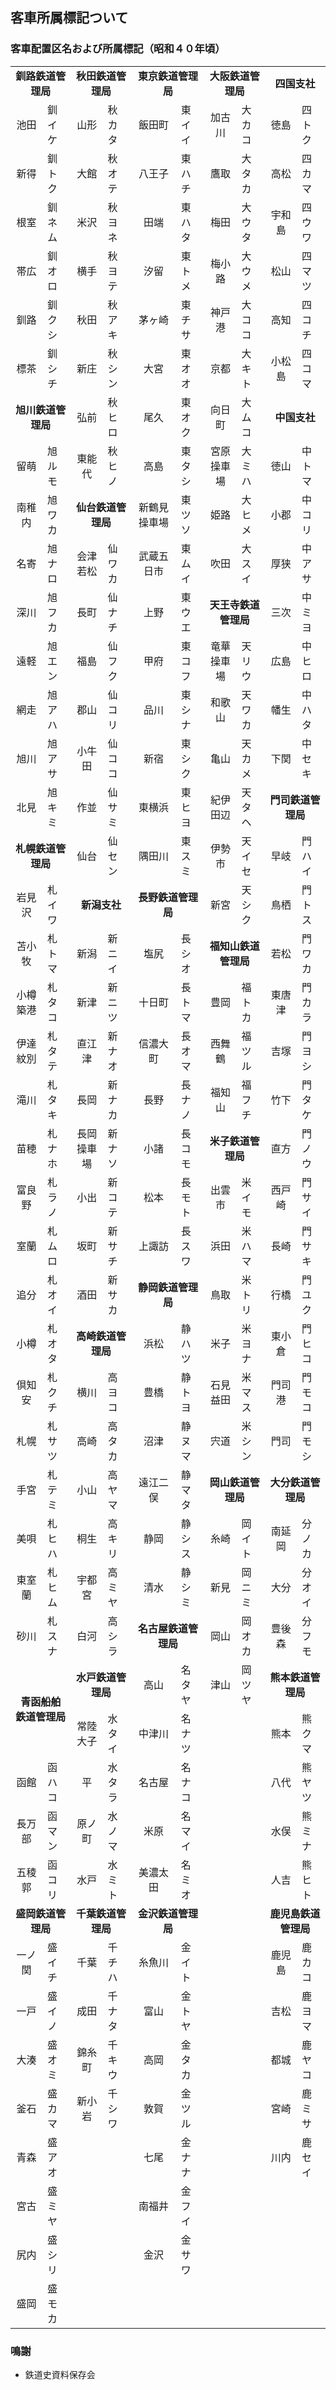 ## 客車所属標記ついて

### 客車配置区名および所属標記（昭和４０年頃）

  <table cellspacing="1" cellpadding="0">
        <tbody>
          <tr>
            <td colspan="2">
            <center><b>釧路鉄道管理局</b></center>
            </td>
            <td colspan="2">
            <center><b>秋田鉄道管理局</b></center>
            </td>
            <td colspan="2">
            <center><b>東京鉄道管理局</b></center>
            </td>
            <td colspan="2">
            <center><b>大阪鉄道管理局</b></center>
            </td>
            <td colspan="2">
            <center><b>四国支社</b></center>
            </td>
          </tr>
          <tr>
            <td width="10%">
            <center>池田</center>
            </td>
            <td width="9%">釧イケ</td>
            <td width="10%">
            <center>山形</center>
            </td>
            <td width="9%">秋カタ</td>
            <td width="14%">
            <center>飯田町</center>
            </td>
            <td width="9%">東イイ</td>
            <td width="10%">
            <center>加古川</center>
            </td>
            <td width="9%">大カコ</td>
            <td width="10%">
            <center>徳島</center>
            </td>
            <td width="9%">四トク</td>
          </tr>
          <tr>
            <td width="10%">
            <center>新得</center>
            </td>
            <td width="9%">釧トク</td>
            <td width="10%">
            <center>大館</center>
            </td>
            <td width="9%">秋オテ</td>
            <td width="14%">
            <center>八王子</center>
            </td>
            <td width="9%">東ハチ</td>
            <td width="10%">
            <center>鷹取</center>
            </td>
            <td width="9%">大タカ</td>
            <td width="10%">
            <center>高松</center>
            </td>
            <td width="9%">四カマ</td>
          </tr>
          <tr>
            <td width="10%">
            <center>根室</center>
            </td>
            <td width="9%">釧ネム</td>
            <td width="10%">
            <center>米沢</center>
            </td>
            <td width="9%">秋ヨネ</td>
            <td width="14%">
            <center>田端</center>
            </td>
            <td width="9%">東ハタ</td>
            <td width="10%">
            <center>梅田</center>
            </td>
            <td width="9%">大ウタ</td>
            <td width="10%">
            <center>宇和島</center>
            </td>
            <td width="9%">四ウワ</td>
          </tr>
          <tr>
            <td width="10%">
            <center>帯広</center>
            </td>
            <td width="9%">釧オロ</td>
            <td width="10%">
            <center>横手</center>
            </td>
            <td width="9%">秋ヨテ</td>
            <td width="14%">
            <center>汐留</center>
            </td>
            <td width="9%">東トメ</td>
            <td width="10%">
            <center>梅小路</center>
            </td>
            <td width="9%">大ウメ</td>
            <td width="10%">
            <center>松山</center>
            </td>
            <td width="9%">四マツ</td>
          </tr>
          <tr>
            <td width="10%">
            <center>釧路</center>
            </td>
            <td width="9%">釧クシ</td>
            <td width="10%">
            <center>秋田</center>
            </td>
            <td width="9%">秋アキ</td>
            <td width="14%">
            <center>茅ヶ崎</center>
            </td>
            <td width="9%">東チサ</td>
            <td width="10%">
            <center>神戸港</center>
            </td>
            <td width="9%">大ココ</td>
            <td width="10%">
            <center>高知</center>
            </td>
            <td width="9%">四コチ</td>
          </tr>
          <tr>
            <td width="10%">
            <center>標茶</center>
            </td>
            <td width="9%">釧シチ</td>
            <td width="10%">
            <center>新庄</center>
            </td>
            <td width="9%">秋シン</td>
            <td width="14%">
            <center>大宮</center>
            </td>
            <td width="9%">東オオ</td>
            <td width="10%">
            <center>京都</center>
            </td>
            <td width="9%">大キト</td>
            <td width="10%">
            <center>小松島</center>
            </td>
            <td width="9%">四コマ</td>
          </tr>
          <tr>
            <td colspan="2">
            <center><b>旭川鉄道管理局</b></center>
            </td>
            <td width="10%">
            <center>弘前</center>
            </td>
            <td width="9%">秋ヒロ</td>
            <td width="14%">
            <center>尾久</center>
            </td>
            <td width="9%">東オク</td>
            <td width="10%">
            <center>向日町</center>
            </td>
            <td width="9%">大ムコ</td>
            <td colspan="2">
            <center><b>中国支社</b></center>
            </td>
          </tr>
          <tr>
            <td width="10%">
            <center>留萌</center>
            </td>
            <td width="9%">旭ルモ</td>
            <td width="10%">
            <center>東能代</center>
            </td>
            <td width="9%">秋ヒノ</td>
            <td width="14%">
            <center>高島</center>
            </td>
            <td width="9%">東タシ</td>
            <td width="10%">
            <center>宮原操車場</center>
            </td>
            <td width="9%">大ミハ</td>
            <td width="10%">
            <center>徳山</center>
            </td>
            <td width="9%">中トマ</td>
          </tr>
          <tr>
            <td width="10%">
            <center>南稚内</center>
            </td>
            <td width="9%">旭ワカ</td>
            <td colspan="2">
            <center><b>仙台鉄道管理局</b></center>
            </td>
            <td width="14%">
            <center>新鶴見操車場</center>
            </td>
            <td width="9%">東ツソ</td>
            <td width="10%">
            <center>姫路</center>
            </td>
            <td width="9%">大ヒメ</td>
            <td width="10%">
            <center>小郡</center>
            </td>
            <td width="9%">中コリ</td>
          </tr>
          <tr>
            <td width="10%">
            <center>名寄</center>
            </td>
            <td width="9%">旭ナロ</td>
            <td width="10%">
            <center>会津若松</center>
            </td>
            <td width="9%">仙ワカ</td>
            <td width="14%">
            <center>武蔵五日市</center>
            </td>
            <td width="9%">東ムイ</td>
            <td width="10%">
            <center>吹田</center>
            </td>
            <td width="9%">大スイ</td>
            <td width="10%">
            <center>厚狭</center>
            </td>
            <td width="9%">中アサ</td>
          </tr>
          <tr>
            <td width="10%">
            <center>深川</center>
            </td>
            <td width="9%">旭フカ</td>
            <td width="10%">
            <center>長町</center>
            </td>
            <td width="9%">仙ナチ</td>
            <td width="14%">
            <center>上野</center>
            </td>
            <td width="9%">東ウエ</td>
            <td colspan="2">
            <center><b>天王寺鉄道管理局</b></center>
            </td>
            <td width="10%">
            <center>三次</center>
            </td>
            <td width="9%">中ミヨ</td>
          </tr>
          <tr>
            <td width="10%">
            <center>遠軽</center>
            </td>
            <td width="9%">旭エン</td>
            <td width="10%">
            <center>福島</center>
            </td>
            <td width="9%">仙フク</td>
            <td width="14%">
            <center>甲府</center>
            </td>
            <td width="9%">東コフ</td>
            <td width="10%">
            <center>竜華操車場</center>
            </td>
            <td width="9%">天リウ</td>
            <td width="10%">
            <center>広島</center>
            </td>
            <td width="9%">中ヒロ</td>
          </tr>
          <tr>
            <td width="10%">
            <center>網走</center>
            </td>
            <td width="9%">旭アハ</td>
            <td width="10%">
            <center>郡山</center>
            </td>
            <td width="9%">仙コリ</td>
            <td width="14%">
            <center>品川</center>
            </td>
            <td width="9%">東シナ</td>
            <td width="10%">
            <center>和歌山</center>
            </td>
            <td width="9%">天ワカ</td>
            <td width="10%">
            <center>幡生</center>
            </td>
            <td width="9%">中ハタ</td>
          </tr>
          <tr>
            <td width="10%">
            <center>旭川</center>
            </td>
            <td width="9%">旭アサ</td>
            <td width="10%">
            <center>小牛田</center>
            </td>
            <td width="9%">仙ココ</td>
            <td width="14%">
            <center>新宿</center>
            </td>
            <td width="9%">東シク</td>
            <td width="10%">
            <center>亀山</center>
            </td>
            <td width="9%">天カメ</td>
            <td width="10%">
            <center>下関</center>
            </td>
            <td width="9%">中セキ</td>
          </tr>
          <tr>
            <td width="10%">
            <center>北見</center>
            </td>
            <td width="9%">旭キミ</td>
            <td width="10%">
            <center>作並</center>
            </td>
            <td width="9%">仙サミ</td>
            <td width="14%">
            <center>東横浜</center>
            </td>
            <td width="9%">東ヒヨ</td>
            <td width="10%">
            <center>紀伊田辺</center>
            </td>
            <td width="9%">天タヘ</td>
            <td colspan="2">
            <center><b>門司鉄道管理局</b></center>
            </td>
          </tr>
          <tr>
            <td colspan="2">
            <center><b>札幌鉄道管理局</b></center>
            </td>
            <td width="10%">
            <center>仙台</center>
            </td>
            <td width="9%">仙セン</td>
            <td width="14%">
            <center>隅田川</center>
            </td>
            <td width="9%">東スミ</td>
            <td width="10%">
            <center>伊勢市</center>
            </td>
            <td width="9%">天イセ</td>
            <td width="10%">
            <center>早岐</center>
            </td>
            <td width="9%">門ハイ</td>
          </tr>
          <tr>
            <td width="10%">
            <center>岩見沢</center>
            </td>
            <td width="9%">札イワ</td>
            <td colspan="2">
            <center><b>新潟支社</b></center>
            </td>
            <td colspan="2">
            <center><b>長野鉄道管理局</b></center>
            </td>
            <td width="10%">
            <center>新宮</center>
            </td>
            <td width="9%">天シク</td>
            <td width="10%">
            <center>鳥栖</center>
            </td>
            <td width="9%">門トス</td>
          </tr>
          <tr>
            <td width="10%">
            <center>苫小牧</center>
            </td>
            <td width="9%">札トマ</td>
            <td width="10%">
            <center>新潟</center>
            </td>
            <td width="9%">新ニイ</td>
            <td width="14%">
            <center>塩尻</center>
            </td>
            <td width="9%">長シオ</td>
            <td colspan="2">
            <center><b>福知山鉄道管理局</b></center>
            </td>
            <td width="10%">
            <center>若松</center>
            </td>
            <td width="9%">門ワカ</td>
          </tr>
          <tr>
            <td width="10%">
            <center>小樽築港</center>
            </td>
            <td width="9%">札タコ</td>
            <td width="10%">
            <center>新津</center>
            </td>
            <td width="9%">新ニツ</td>
            <td width="14%">
            <center>十日町</center>
            </td>
            <td width="9%">長トマ</td>
            <td width="10%">
            <center>豊岡</center>
            </td>
            <td width="9%">福トカ</td>
            <td width="10%">
            <center>東唐津</center>
            </td>
            <td width="9%">門カラ</td>
          </tr>
          <tr>
            <td width="10%">
            <center>伊達紋別</center>
            </td>
            <td width="9%">札タテ</td>
            <td width="10%">
            <center>直江津</center>
            </td>
            <td width="9%">新ナオ</td>
            <td width="14%">
            <center>信濃大町</center>
            </td>
            <td width="9%">長オマ</td>
            <td width="10%">
            <center>西舞鶴</center>
            </td>
            <td width="9%">福ツル</td>
            <td width="10%">
            <center>吉塚</center>
            </td>
            <td width="9%">門ヨシ</td>
          </tr>
          <tr>
            <td width="10%">
            <center>滝川</center>
            </td>
            <td width="9%">札タキ</td>
            <td width="10%">
            <center>長岡</center>
            </td>
            <td width="9%">新ナカ</td>
            <td width="14%">
            <center>長野</center>
            </td>
            <td width="9%">長ナノ</td>
            <td width="10%">
            <center>福知山</center>
            </td>
            <td width="9%">福フチ</td>
            <td width="10%">
            <center>竹下</center>
            </td>
            <td width="9%">門タケ</td>
          </tr>
          <tr>
            <td width="10%">
            <center>苗穂</center>
            </td>
            <td width="9%">札ナホ</td>
            <td width="10%">
            <center>長岡操車場</center>
            </td>
            <td width="9%">新ナソ</td>
            <td width="14%">
            <center>小諸</center>
            </td>
            <td width="9%">長コモ</td>
            <td colspan="2">
            <center><b>米子鉄道管理局</b></center>
            </td>
            <td width="10%">
            <center>直方</center>
            </td>
            <td width="9%">門ノウ</td>
          </tr>
          <tr>
            <td width="10%">
            <center>富良野</center>
            </td>
            <td width="9%">札ラノ</td>
            <td width="10%">
            <center>小出</center>
            </td>
            <td width="9%">新コテ</td>
            <td width="14%">
            <center>松本</center>
            </td>
            <td width="9%">長モト</td>
            <td width="10%">
            <center>出雲市</center>
            </td>
            <td width="9%">米イモ</td>
            <td width="10%">
            <center>西戸崎</center>
            </td>
            <td width="9%">門サイ</td>
          </tr>
          <tr>
            <td width="10%">
            <center>室蘭</center>
            </td>
            <td width="9%">札ムロ</td>
            <td width="10%">
            <center>坂町</center>
            </td>
            <td width="9%">新サチ</td>
            <td width="14%">
            <center>上諏訪</center>
            </td>
            <td width="9%">長スワ</td>
            <td width="10%">
            <center>浜田</center>
            </td>
            <td width="9%">米ハマ</td>
            <td width="10%">
            <center>長崎</center>
            </td>
            <td width="9%">門サキ</td>
          </tr>
          <tr>
            <td width="10%">
            <center>追分</center>
            </td>
            <td width="9%">札オイ</td>
            <td width="10%">
            <center>酒田</center>
            </td>
            <td width="9%">新サカ</td>
            <td colspan="2">
            <center><b>静岡鉄道管理局</b></center>
            </td>
            <td width="10%">
            <center>鳥取</center>
            </td>
            <td width="9%">米トリ</td>
            <td width="10%">
            <center>行橋</center>
            </td>
            <td width="9%">門ユク</td>
          </tr>
          <tr>
            <td width="10%">
            <center>小樽</center>
            </td>
            <td width="9%">札オタ</td>
            <td colspan="2">
            <center><b>高崎鉄道管理局</b></center>
            </td>
            <td width="14%">
            <center>浜松</center>
            </td>
            <td width="9%">静ハツ</td>
            <td width="10%">
            <center>米子</center>
            </td>
            <td width="9%">米ヨナ</td>
            <td width="10%">
            <center>東小倉</center>
            </td>
            <td width="9%">門ヒコ</td>
          </tr>
          <tr>
            <td width="10%">
            <center>倶知安</center>
            </td>
            <td width="9%">札クチ</td>
            <td width="10%">
            <center>横川</center>
            </td>
            <td width="9%">高ヨコ</td>
            <td width="14%">
            <center>豊橋</center>
            </td>
            <td width="9%">静トヨ</td>
            <td width="10%">
            <center>石見益田</center>
            </td>
            <td width="9%">米マス</td>
            <td width="10%">
            <center>門司港</center>
            </td>
            <td width="9%">門モコ</td>
          </tr>
          <tr>
            <td width="10%">
            <center>札幌</center>
            </td>
            <td width="9%">札サツ</td>
            <td width="10%">
            <center>高崎</center>
            </td>
            <td width="9%">高タカ</td>
            <td width="14%">
            <center>沼津</center>
            </td>
            <td width="9%">静ヌマ</td>
            <td width="10%">
            <center>宍道</center>
            </td>
            <td width="9%">米シン</td>
            <td width="10%">
            <center>門司</center>
            </td>
            <td width="9%">門モシ</td>
          </tr>
          <tr>
            <td width="10%">
            <center>手宮</center>
            </td>
            <td width="9%">札テミ</td>
            <td width="10%">
            <center>小山</center>
            </td>
            <td width="9%">高ヤマ</td>
            <td width="14%">
            <center>遠江二俣</center>
            </td>
            <td width="9%">静マタ</td>
            <td colspan="2">
            <center><b>岡山鉄道管理局</b></center>
            </td>
            <td colspan="2">
            <center><b>大分鉄道管理局</b></center>
            </td>
          </tr>
          <tr>
            <td width="10%">
            <center>美唄</center>
            </td>
            <td width="9%">札ヒハ</td>
            <td width="10%">
            <center>桐生</center>
            </td>
            <td width="9%">高キリ</td>
            <td width="14%">
            <center>静岡</center>
            </td>
            <td width="9%">静シス</td>
            <td width="10%">
            <center>糸崎</center>
            </td>
            <td width="9%">岡イト</td>
            <td width="10%">
            <center>南延岡</center>
            </td>
            <td width="9%">分ノカ</td>
          </tr>
          <tr>
            <td width="10%">
            <center>東室蘭</center>
            </td>
            <td width="9%">札ヒム</td>
            <td width="10%">
            <center>宇都宮</center>
            </td>
            <td width="9%">高ミヤ</td>
            <td width="14%">
            <center>清水</center>
            </td>
            <td width="9%">静シミ</td>
            <td width="10%">
            <center>新見</center>
            </td>
            <td width="9%">岡ニミ</td>
            <td width="10%">
            <center>大分</center>
            </td>
            <td width="9%">分オイ</td>
          </tr>
          <tr>
            <td width="10%">
            <center>砂川</center>
            </td>
            <td width="9%">札スナ</td>
            <td width="10%">
            <center>白河</center>
            </td>
            <td width="9%">高シラ</td>
            <td colspan="2">
            <center><b>名古屋鉄道管理局</b></center>
            </td>
            <td width="10%">
            <center>岡山</center>
            </td>
            <td width="9%">岡オカ</td>
            <td width="10%">
            <center>豊後森</center>
            </td>
            <td width="9%">分フモ</td>
          </tr>
          <tr>
            <td rowspan="2" colspan="2">
            <center><b>青函船舶<br>
            鉄道管理局</b></center>
            </td>
            <td colspan="2">
            <center><b>水戸鉄道管理局</b></center>
            </td>
            <td width="14%">
            <center>高山</center>
            </td>
            <td width="9%">名タヤ</td>
            <td width="10%">
            <center>津山</center>
            </td>
            <td width="9%">岡ツヤ</td>
            <td colspan="2">
            <center><b>熊本鉄道管理局</b></center>
            </td>
          </tr>
          <tr>
            <td width="10%">
            <center>常陸大子</center>
            </td>
            <td width="9%">水タイ</td>
            <td width="14%">
            <center>中津川</center>
            </td>
            <td width="9%">名ナツ</td>
            <td colspan="2"></td>
            <td width="10%">
            <center>熊本</center>
            </td>
            <td width="9%">熊クマ</td>
          </tr>
          <tr>
            <td width="10%">
            <center>函館</center>
            </td>
            <td width="9%">函ハコ</td>
            <td width="10%">
            <center>平</center>
            </td>
            <td width="9%">水タラ</td>
            <td width="14%">
            <center>名古屋</center>
            </td>
            <td width="9%">名ナコ</td>
            <td width="10%"></td>
            <td width="9%"></td>
            <td width="10%">
            <center>八代</center>
            </td>
            <td width="9%">熊ヤツ</td>
          </tr>
          <tr>
            <td width="10%">
            <center>長万部</center>
            </td>
            <td width="9%">函マン</td>
            <td width="10%">
            <center>原ノ町</center>
            </td>
            <td width="9%">水ノマ</td>
            <td width="14%">
            <center>米原</center>
            </td>
            <td width="9%">名マイ</td>
            <td width="10%"></td>
            <td width="9%"></td>
            <td width="10%">
            <center>水俣</center>
            </td>
            <td width="9%">熊ミナ</td>
          </tr>
          <tr>
            <td width="10%">
            <center>五稜郭</center>
            </td>
            <td width="9%">函コリ</td>
            <td width="10%">
            <center>水戸</center>
            </td>
            <td width="9%">水ミト</td>
            <td width="14%">
            <center>美濃太田</center>
            </td>
            <td width="9%">名ミオ</td>
            <td width="10%"></td>
            <td width="9%"></td>
            <td width="10%">
            <center>人吉</center>
            </td>
            <td width="9%">熊ヒト</td>
          </tr>
          <tr>
            <td colspan="2">
            <center><b>盛岡鉄道管理局</b></center>
            </td>
            <td colspan="2">
            <center><b>千葉鉄道管理局</b></center>
            </td>
            <td colspan="2">
            <center><b>金沢鉄道管理局</b></center>
            </td>
            <td width="10%"></td>
            <td width="9%"></td>
            <td colspan="2">
            <center><b>鹿児島鉄道管理局</b></center>
            </td>
          </tr>
          <tr>
            <td width="10%">
            <center>一ノ関</center>
            </td>
            <td width="9%">盛イチ</td>
            <td width="10%">
            <center>千葉</center>
            </td>
            <td width="9%">千チハ</td>
            <td width="14%">
            <center>糸魚川</center>
            </td>
            <td width="9%">金イト</td>
            <td width="10%"></td>
            <td width="9%"></td>
            <td width="10%">
            <center>鹿児島</center>
            </td>
            <td width="9%">鹿カコ</td>
          </tr>
          <tr>
            <td width="10%">
            <center>一戸</center>
            </td>
            <td width="9%">盛イノ</td>
            <td width="10%">
            <center>成田</center>
            </td>
            <td width="9%">千ナタ</td>
            <td width="14%">
            <center>富山</center>
            </td>
            <td width="9%">金トヤ</td>
            <td width="10%"></td>
            <td width="9%"></td>
            <td width="10%">
            <center>吉松</center>
            </td>
            <td width="9%">鹿ヨマ</td>
          </tr>
          <tr>
            <td width="10%">
            <center>大湊</center>
            </td>
            <td width="9%">盛オミ</td>
            <td width="10%">
            <center>錦糸町</center>
            </td>
            <td width="9%">千キウ</td>
            <td width="14%">
            <center>高岡</center>
            </td>
            <td width="9%">金タカ</td>
            <td width="10%"></td>
            <td width="9%"></td>
            <td width="10%">
            <center>都城</center>
            </td>
            <td width="9%">鹿ヤコ</td>
          </tr>
          <tr>
            <td width="10%">
            <center>釜石</center>
            </td>
            <td width="9%">盛カマ</td>
            <td width="10%">
            <center>新小岩</center>
            </td>
            <td width="9%">千シワ</td>
            <td width="14%">
            <center>敦賀</center>
            </td>
            <td width="9%">金ツル</td>
            <td width="10%"></td>
            <td width="9%"></td>
            <td width="10%">
            <center>宮崎</center>
            </td>
            <td width="9%">鹿ミサ</td>
          </tr>
          <tr>
            <td width="10%">
            <center>青森</center>
            </td>
            <td width="9%">盛アオ</td>
            <td width="10%"></td>
            <td width="9%"></td>
            <td width="14%">
            <center>七尾</center>
            </td>
            <td width="9%">金ナナ</td>
            <td width="10%"></td>
            <td width="9%"></td>
            <td width="10%">
            <center>川内</center>
            </td>
            <td width="9%">鹿セイ</td>
          </tr>
          <tr>
            <td width="10%">
            <center>宮古</center>
            </td>
            <td width="9%">盛ミヤ</td>
            <td width="10%"></td>
            <td width="9%"></td>
            <td width="14%">
            <center>南福井</center>
            </td>
            <td width="9%">金フイ</td>
            <td width="10%"></td>
            <td width="9%"></td>
            <td width="10%"></td>
            <td width="9%"></td>
          </tr>
          <tr>
            <td width="10%">
            <center>尻内</center>
            </td>
            <td width="9%">盛シリ</td>
            <td width="10%"></td>
            <td width="9%"></td>
            <td width="14%">
            <center>金沢</center>
            </td>
            <td width="9%">金サワ</td>
            <td width="10%"></td>
            <td width="9%"></td>
            <td width="10%"></td>
            <td width="9%"></td>
          </tr>
          <tr>
            <td width="10%">
            <center>盛岡</center>
            </td>
            <td width="9%">盛モカ</td>
            <td width="10%"></td>
            <td width="9%"></td>
            <td width="14%"></td>
            <td width="9%"></td>
            <td width="10%"></td>
            <td width="9%"></td>
            <td width="10%"></td>
            <td width="9%"></td>
          </tr>
        </tbody>
      </table>

### 鳴謝
- 鉄道史資料保存会
